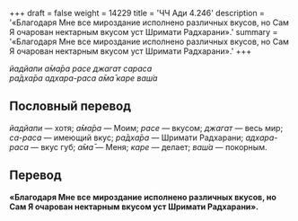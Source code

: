 +++
draft = false
weight = 14229
title = 'ЧЧ Ади 4.246'
description = '«Благодаря Мне все мироздание исполнено различных вкусов, но Сам Я очарован нектарным вкусом уст Шримати Радхарани».'
summary = '«Благодаря Мне все мироздание исполнено различных вкусов, но Сам Я очарован нектарным вкусом уст Шримати Радхарани».'
+++

_йадйапи а̄ма̄ра расе джагат сараса  
ра̄дха̄ра адхара-раса а̄ма̄ каре ваш́а_

## Пословный перевод

_йадйапи_ — хотя; _а̄ма̄ра_ — Моим; _расе_ — вкусом; _джагат_ — весь мир; _са_\-_раса_ — имеющий вкус; _ра̄дха̄ра_ — Шримати Радхарани; _адхара_\-_раса_ — вкус губ; _а̄ма̄_ — Меня; _каре_ — делает; _ваш́а_ — покорным.

## Перевод

**«Благодаря Мне все мироздание исполнено различных вкусов, но Сам Я очарован нектарным вкусом уст Шримати Радхарани».**
